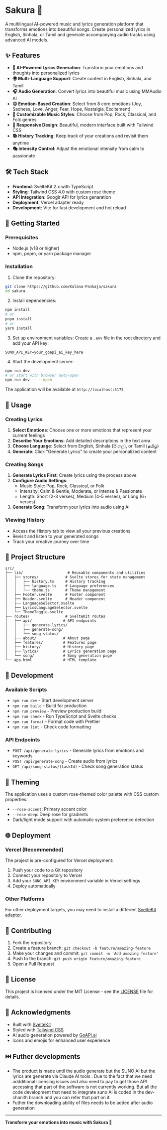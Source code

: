 # Sakura 🌸

A multilingual AI-powered music and lyrics generation platform that transforms emotions into beautiful songs. Create personalized lyrics in English, Sinhala, or Tamil and generate accompanying audio tracks using advanced AI models.

## ✨ Features

- **🎵 AI-Powered Lyrics Generation**: Transform your emotions and thoughts into personalized lyrics
- **🌍 Multi-Language Support**: Create content in English, Sinhala, and Tamil
- **🎧 Audio Generation**: Convert lyrics into beautiful music using MMAudio AI
- **😊 Emotion-Based Creation**: Select from 8 core emotions (Joy, Sadness, Love, Anger, Fear, Hope, Nostalgia, Excitement)
- **🎨 Customizable Music Styles**: Choose from Pop, Rock, Classical, and Folk genres
- **📱 Responsive Design**: Beautiful, modern interface built with Tailwind CSS
- **📚 History Tracking**: Keep track of your creations and revisit them anytime
- **🎭 Intensity Control**: Adjust the emotional intensity from calm to passionate

## 🛠️ Tech Stack

- **Frontend**: SvelteKit 2.x with TypeScript
- **Styling**: Tailwind CSS 4.0 with custom rose theme
- **API Integration**: Googlr API for lyrics genaration
- **Deployment**: Vercel adapter ready
- **Development**: Vite for fast development and hot reload

## 🚀 Getting Started

### Prerequisites

- Node.js (v18 or higher)
- npm, pnpm, or yarn package manager

### Installation

1. Clone the repository:
```bash
git clone https://github.com/Kalana-Pankaja/sakura
cd sakura
```

2. Install dependencies:
```bash
npm install
# or
pnpm install
# or
yarn install
```

3. Set up environment variables:
Create a `.env` file in the root directory and add your API key:
```env
SUNO_API_KEY=your_goapi_ai_key_here
```

4. Start the development server:
```bash
npm run dev
# or start with browser auto-open
npm run dev -- --open
```

The application will be available at `http://localhost:5173`

## 🎯 Usage

### Creating Lyrics

1. **Select Emotions**: Choose one or more emotions that represent your current feelings
2. **Describe Your Emotions**: Add detailed descriptions in the text area
3. **Choose Language**: Select from English, Sinhala (සිංහල), or Tamil (தமிழ்)
4. **Generate**: Click "Generate Lyrics" to create your personalized content

### Creating Songs

1. **Generate Lyrics First**: Create lyrics using the process above
2. **Configure Audio Settings**: 
   - Music Style: Pop, Rock, Classical, or Folk
   - Intensity: Calm & Gentle, Moderate, or Intense & Passionate
   - Length: Short (2-3 verses), Medium (4-5 verses), or Long (6+ verses)
3. **Generate Song**: Transform your lyrics into audio using AI

### Viewing History

- Access the History tab to view all your previous creations
- Revisit and listen to your generated songs
- Track your creative journey over time

## 📁 Project Structure

```
src/
├── lib/                    # Reusable components and utilities
│   ├── stores/            # Svelte stores for state management
│   │   ├── history.ts     # History tracking
│   │   ├── language.ts    # Language preferences
│   │   └── theme.ts       # Theme management
│   ├── Footer.svelte      # Footer component
│   ├── Header.svelte      # Header component
│   ├── LanguageSelector.svelte
│   ├── LyricsLanguageSelector.svelte
│   └── ThemeToggle.svelte
├── routes/                # SvelteKit routes
│   ├── api/              # API endpoints
│   │   ├── generate-lyrics/
│   │   ├── generate-song/
│   │   └── song-status/
│   ├── about/            # About page
│   ├── features/         # Features page
│   ├── history/          # History page
│   ├── lyrics/           # Lyrics generation page
│   └── song/             # Song generation page
└── app.html              # HTML template
```

## 🔧 Development

### Available Scripts

- `npm run dev` - Start development server
- `npm run build` - Build for production
- `npm run preview` - Preview production build
- `npm run check` - Run TypeScript and Svelte checks
- `npm run format` - Format code with Prettier
- `npm run lint` - Check code formatting

### API Endpoints

- `POST /api/generate-lyrics` - Generate lyrics from emotions and keywords
- `POST /api/generate-song` - Create audio from lyrics
- `GET /api/song-status/[taskId]` - Check song generation status

## 🎨 Theming

The application uses a custom rose-themed color palette with CSS custom properties:
- `--rose-accent`: Primary accent color
- `--rose-deep`: Deep rose for gradients
- Dark/light mode support with automatic system preference detection

## 🌐 Deployment

### Vercel (Recommended)

The project is pre-configured for Vercel deployment:

1. Push your code to a Git repository
2. Connect your repository to Vercel
3. Add your `SUNO_API_KEY` environment variable in Vercel settings
4. Deploy automatically

### Other Platforms

For other deployment targets, you may need to install a different [SvelteKit adapter](https://kit.svelte.dev/docs/adapters).

## 🤝 Contributing

1. Fork the repository
2. Create a feature branch: `git checkout -b feature/amazing-feature`
3. Make your changes and commit: `git commit -m 'Add amazing feature'`
4. Push to the branch: `git push origin feature/amazing-feature`
5. Open a Pull Request

## 📄 License

This project is licensed under the MIT License - see the [LICENSE](LICENSE) file for details.

## 🙏 Acknowledgments

- Built with [SvelteKit](https://kit.svelte.dev/)
- Styled with [Tailwind CSS](https://tailwindcss.com/)
- AI audio generation powered by [GoAPI.ai](https://goapi.ai/)
- Icons and emojis for enhanced user experience

## ⏭️ Futher developments

- The product is made until the audio generate but the SUNO AI but the lyrics are generate via Claude AI tools . Due to the fact that we need addditional licensing issues and also need to pay to get those API accessing that part of the software is not currently working. But all the code development that need to integrate suno Ai is coded in the dev-chanith branch and you can refer that part on it.
- Futher the downloading ability of files needs to be added after audio generation
---

**Transform your emotions into music with Sakura 🌸**
